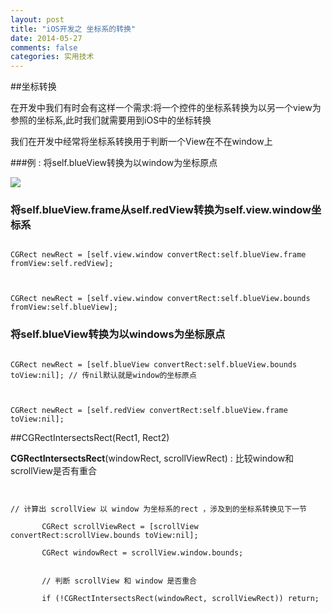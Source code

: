 ```yaml
---
layout: post
title: "iOS开发之 坐标系的转换"
date: 2014-05-27
comments: false
categories: 实用技术
---
```


##坐标转换

在开发中我们有时会有这样一个需求:将一个控件的坐标系转换为以另一个view为参照的坐标系,此时我们就需要用到iOS中的坐标转换

我们在开发中经常将坐标系转换用于判断一个View在不在window上



###例 : 将self.blueView转换为以window为坐标原点



![](https://dn-zhunjiee.qbox.me/Snip20151029_1.png)





### 将self.blueView.frame从self.redView转换为self.view.window坐标系

```

CGRect newRect = [self.view.window convertRect:self.blueView.frame fromView:self.redView];



CGRect newRect = [self.view.window convertRect:self.blueView.bounds fromView:self.blueView];

```

### 将self.blueView转换为以windows为坐标原点

```

CGRect newRect = [self.blueView convertRect:self.blueView.bounds toView:nil]; // 传nil默认就是window的坐标原点



CGRect newRect = [self.redView convertRect:self.blueView.frame toView:nil];

```

##CGRectIntersectsRect(Rect1, Rect2)

**CGRectIntersectsRect**(windowRect, scrollViewRect) : 比较window和scrollView是否有重合



```objc


// 计算出 scrollView 以 window 为坐标系的rect ，涉及到的坐标系转换见下一节

       CGRect scrollViewRect = [scrollView convertRect:scrollView.bounds toView:nil];

       CGRect windowRect = scrollView.window.bounds;


       // 判断 scrollView 和 window 是否重合

       if (!CGRectIntersectsRect(windowRect, scrollViewRect)) return;

```